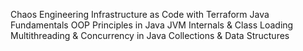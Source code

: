 Chaos Engineering
Infrastructure as Code with Terraform
Java Fundamentals
OOP Principles in Java
JVM Internals & Class Loading
Multithreading & Concurrency in Java
Collections & Data Structures